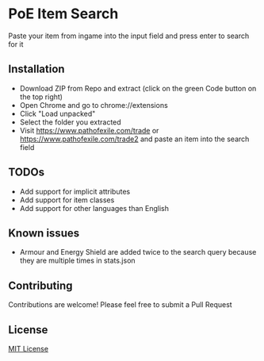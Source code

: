# PoE Item Search

Paste your item from ingame into the input field and press enter to search for it

## Installation

- Download ZIP from Repo and extract (click on the green Code button on the top right)
- Open Chrome and go to chrome://extensions
- Click "Load unpacked"
- Select the folder you extracted
- Visit https://www.pathofexile.com/trade or https://www.pathofexile.com/trade2 and paste an item into the search field

## TODOs

- Add support for implicit attributes
- Add support for item classes
- Add support for other languages than English

## Known issues

- Armour and Energy Shield are added twice to the search query because they are multiple times in stats.json

## Contributing

Contributions are welcome! Please feel free to submit a Pull Request

## License

[MIT License](LICENSE)